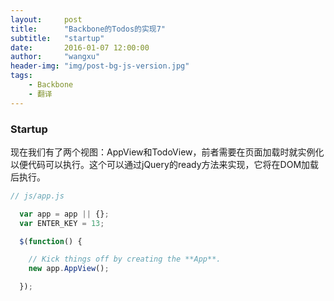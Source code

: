 ```yaml
---
layout:     post
title:      "Backbone的Todos的实现7"
subtitle:   "startup"
date:       2016-01-07 12:00:00
author:     "wangxu"
header-img: "img/post-bg-js-version.jpg"
tags:
    - Backbone
    - 翻译
---
```


### Startup

现在我们有了两个视图：AppView和TodoView，前者需要在页面加载时就实例化以便代码可以执行。这个可以通过jQuery的ready方法来实现，它将在DOM加载后执行。

```javascript
// js/app.js

  var app = app || {};
  var ENTER_KEY = 13;

  $(function() {

    // Kick things off by creating the **App**.
    new app.AppView();

  });
```
